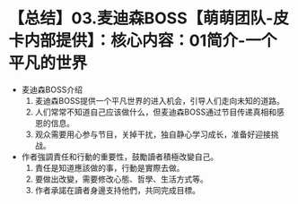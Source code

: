 # 【总结】03.麦迪森BOSS【萌萌团队-皮卡内部提供】：核心内容：01简介-一个平凡的世界

-   麦迪森BOSS介绍
    1.  麦迪森BOSS提供一个平凡世界的进入机会，引导人们走向未知的道路。
    2.  人们常常不知道自己应该做什么，但麦迪森BOSS通过节目传递真相和感恩的信息。
    3.  观众需要用心参与节目，关掉干扰，独自静心学习成长，准备好迎接挑战。
-   作者強調責任和行動的重要性，鼓勵讀者積極改變自己。
    1.  責任是知道應該做的事，行動是實際去做。
    2.  要做出改變，需要修改心態、哲學、生活方式等。
    3.  作者承諾在讀者身邊支持他們，共同完成目標。